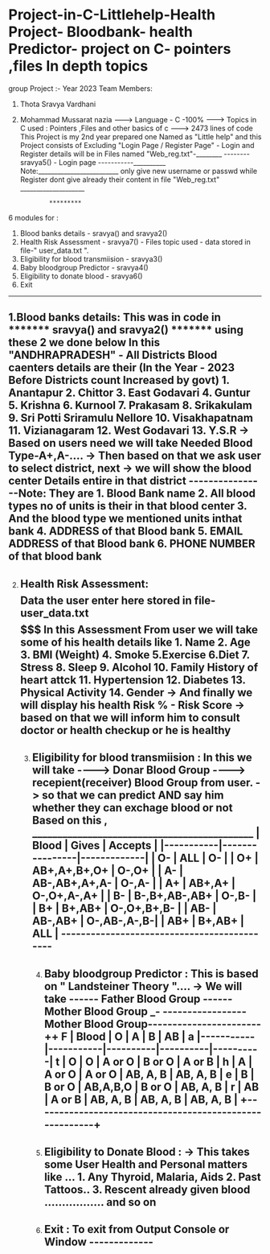 # Project-in-C-Littlehelp-Health Project- Bloodbank- health Predictor- project on C- pointers ,files In depth topics
group Project :- Year 2023
Team Members:
 1. Thota Sravya Vardhani
 2. Mohammad Mussarat nazia
---> Language - C -100%
---> Topics in C used : Pointers ,Files and other basics of c
---> 2473 lines of code 
This Project is my 2nd year prepared one Named as "Little help"
and this Project consists of
Excluding "Login Page / Register Page" - Login and Register details will be in Files named "Web_reg.txt"-________ -------- sravya5() - Login page -----------__________
Note:_________________________ only give new username or passwd while Register dont give already their content in file "Web_reg.txt" ____________________

                *********
6 modules for :
1. Blood banks details -  sravya() and sravya2() 
2. Health Risk Assessment  - sravya7() - Files topic used - data stored in file-"  user_data.txt  ".
3. Eligibility for blood transmiision - sravya3()
4. Baby bloodgroup Predictor - sravya4()
5. Eligibility to donate blood - sravya6()
6. Exit
----------------------------------------------------------------------------------------------------------------------------------------------
1.Blood banks details: This was in code in ******* sravya() and sravya2() ******* using these 2 we done below
          In this "ANDHRAPRADESH" - All Districts Blood caenters details are their (In the Year - 2023 Before Districts count Increased by govt)
          1. Anantapur
          2. Chittor
          3. East Godavari
          4. Guntur
          5. Krishna
		      6. Kurnool
          7. Prakasam
          8. Srikakulam
          9. Sri Potti Sriramulu Nellore
          10. Visakhapatnam
          11. Vizianagaram
          12. West Godavari
          13. Y.S.R
        -> Based on users need we will take Needed Blood Type-A+,A-....
        -> Then based on that we ask user to select district, next
        -> we will show the blood center Details entire in that district 
         ----------------Note:  They are
                    1. Blood Bank name
                    2. All blood types no of units is their in that blood center
                    3. And the blood type we mentioned units inthat bank
                    4. ADDRESS of that Blood bank
                    5. EMAIL ADDRESS of that Blood bank
                    6. PHONE NUMBER of that blood bank
-----------------------------------------------------------------------------------------------------------------------------------------------
2. Health Risk Assessment: $$$$$$$$ Data the user enter here stored in file- user_data.txt $$$$$$$$$$$
          In this Assessment From user we will take some of his health details like
                            1. Name
                            2. Age
                            3. BMI (Weight)
                            4. Smoke
                            5.Exercise
                            6.Diet
                            7. Stress
                            8. Sleep
                            9. Alcohol
                            10. Family History of heart attck
                            11. Hypertension
                            12. Diabetes
                            13. Physical Activity
                            14. Gender
         -> And finally we will display his health Risk % - Risk Score
         -> based on that we will inform him to consult doctor or health checkup or he is healthy
   ------------------------------------------------------------------------------------------------------------------------------------------------
   3. Eligibility for blood transmiision :
         In this we will take ----> Donar Blood Group
                              ----> recepient(receiver) Blood Group
         from user.
          -> so that we can predict AND say him whether they can exchage blood or not
          Based on this ,
          ____________________________________________
	        |   Blood   |      Gives     |    Accepts  |
	        |-----------|----------------|-------------|
	        |    O-     |      ALL       |     O-      |
	        |    O+     | AB+,A+,B+,O+   |   O-,O+     |
	        |    A-     | AB-,AB+,A+,A-  |   O-,A-     |
          |    A+     |     AB+,A+     | O-,O+,A-,A+ |
	        |    B-     | B-,B+,AB-,AB+  |   O-,B-     |
	        |    B+     |    B+,AB+      | O-,O+,B+,B- |
	        |    AB-    |    AB-,AB+     | O-,AB-,A-,B-|
	        |    AB+    |   B+,AB+       |     ALL     |
          --------------------------------------------
      ---------------------------------------------------------------------------------------------------------------------------------------------------
      4.  Baby bloodgroup Predictor :
                          This is based on  " Landsteiner Theory "....
                         -> We will take ------ Father Blood Group
                                         ------ Mother Blood Group
                             _________________________________________________________-
                            -----------------Mother Blood Group-----------------------
                           +________________________________________________________+
	                       F |   Blood   |     O     |     A    |     B    |     AB   |
	                       a |-----------|-----------|----------|----------|----------|
                         t |    O      |     O     |  A or O  |  B or O  |  A or B  |
                 	       h |    A      |   A or O  |  A or O  | AB, A, B | AB, A, B |
	                       e |    B      |   B or O  | AB,A,B,O |  B or O  | AB, A, B |
	                       r |    AB     |   A or B  | AB, A, B | AB, A, B | AB, A, B |
	                         +--------------------------------------------------------+
          --------------------------------------------------------------------------------------------------------------------------------------------------
      5. Eligibility to Donate Blood :
             -> This takes some User Health and Personal matters
             like ... 1. Any Thyroid, Malaria, Aids
                      2. Past Tattoos..
                      3. Rescent already given blood
         ................. and so on
         ----------------------------------------------------------------------------------------------------------------------------------------------------
      6. Exit : To exit from Output Console or Window -------------
         -----------------------------------------------------------------------------------------------------------------------------------------------------
